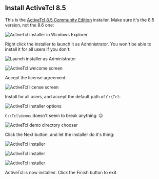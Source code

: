 ## Install ActiveTcl 8.5

This is the [ActiveTcl 8.5 Community Edition](https://www.activestate.com/activetcl/downloads) installer.  Make sure it's the 8.5 version, not the 8.6 one:

![ActiveTcl installer in Windows Explorer](https://github.com/justinclift/db4s-screenshots/raw/activetcl/wiki/win64_install/install_activetcl/activetcl01.png)

Right click the installer to launch it as Administrator.  You won't be able to install it for all users if you don't:

![Launch installer as Administrator](https://github.com/justinclift/db4s-screenshots/raw/activetcl/wiki/win64_install/install_activetcl/activetcl02.png)

![ActiveTcl welcome screen](https://github.com/justinclift/db4s-screenshots/raw/activetcl/wiki/win64_install/install_activetcl/activetcl03.png)

Accept the license agreement:

![ActiveTcl license screen](https://github.com/justinclift/db4s-screenshots/raw/activetcl/wiki/win64_install/install_activetcl/activetcl04.png)

Install for all users, and accept the default path of `C:\Tcl`:

![ActiveTcl installer options](https://github.com/justinclift/db4s-screenshots/raw/activetcl/wiki/win64_install/install_activetcl/activetcl05.png)

`C:\Tcl\demos` doesn't seem to break anything: :wink:

![ActiveTcl demo directory chooser](https://github.com/justinclift/db4s-screenshots/raw/activetcl/wiki/win64_install/install_activetcl/activetcl06.png)

Click the Next button, and let the installer do it's thing:

![ActiveTcl installer](https://github.com/justinclift/db4s-screenshots/raw/activetcl/wiki/win64_install/install_activetcl/activetcl07.png)

![ActiveTcl installer](https://github.com/justinclift/db4s-screenshots/raw/activetcl/wiki/win64_install/install_activetcl/activetcl08.png)

![ActiveTcl installer](https://github.com/justinclift/db4s-screenshots/raw/activetcl/wiki/win64_install/install_activetcl/activetcl09.png)

ActiveTcl is now installed.  Click the Finish button to exit.